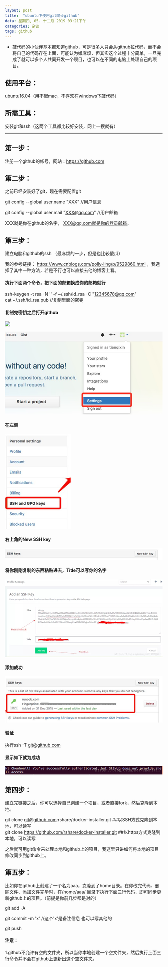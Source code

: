 ```yaml
---
layout: post
title:  "ubuntu下使用git同步github"
data: 星期四, 05. 十二月 2019 03:21下午  
categories: 杂谈
tags: github
---
```

* 敲代码的小伙伴基本都知道github，可是很多人只会从github拉代码，而不会将自己的代码存在上面，可能认为嫌麻烦，但其实这个过程十分简单，一旦完成了就可以多个人共同开发一个项目，也可以在不同的电脑上处理自己的项目。

## 使用平台：
ubuntu16.04（用不起mac，不喜欢在windows下敲代码）

## 所需工具：
安装git和ssh（这两个工具都比较好安装，网上一搜就有）

-----

## 第一步：
 注册一个github的帐号，网站：https://github.com

## 第二步：
之前已经安装好了git，现在需要配置git
>
git  config  --global  user.name  "XXX"    //用户信息
>
git  config  --global  user.mail  "XXX@qq.com"   //用户邮箱

XXX就是你在github的名字，
XXX@qq.com就是你的登录邮箱。

## 第三步：
建立电脑和github的ssh （最麻烦的一步，但是也比较傻瓜）

我的参考链接：
https://www.cnblogs.com/polly-ling/p/9529860.html
  ，我选择了其中一种方法，若是不行也可以直接去他的博客上看。

  
#### 执行下面两个命令，把下面的邮箱换成你的邮箱就行
>
ssh-keygen  -t rsa -N '' -f  ~/.ssh/id_rsa -C "12345678@qq.com"    
cat  ~/.ssh/id_rsa.pub //复制里面的密钥



#### 复制完密钥之后打开github

![](/LLLibra.github.io/_posts/imgs/20191205-160821.png) 

![](imgs/20191205-160821.png)

#### 在左侧

![](imgs/20191205-161026.png)

#### 右上角的New SSH key

![](imgs/20191205-161242.png)

#### 将你刚刚复制的东西粘贴进去，Title可以写你的名字

![](imgs/20191205-161944.png)


#### 添加成功

![](imgs/20191205-161126.png)


#### 验证
>
执行ssh -T git@github.com

#### 显示如下就为成功

![](imgs/20191205-161725.png)


## 第四步：
建立完链接之后，你可以选择自己创建一个项目，或者直接fork，然后克隆到本地。

>
git clone git@github.com:rshare/docker-installer.git   ##以SSH方式克隆到本地，可以读写  
git clone https://github.com/rshare/docker-installer.git ##以https方式克隆到本地，可以读写 

之后就可用git命令来处理本地和github上的项目，我这里只讲如何将本地的项目修改同步到github上。
## 第五步：
比如你在github上创建了一个名为aaa，克隆到了home目录。在你改完代码、删除文件、添加文件完毕时，在/home/aaa/ 目录下执行下面三行代码，即可同步更新github上的项目。（前提是你前几步都是对的）

>
git add -A
>
git commit -m 'x' //这个'x'是备注信息 也可以写其他的
>
git push


#### 注意：
1.github不允许有空的文件夹，所以当你本地创建一个空文件夹，然后执行上面三行命令并不会在github上更新出这个空文件夹。






































